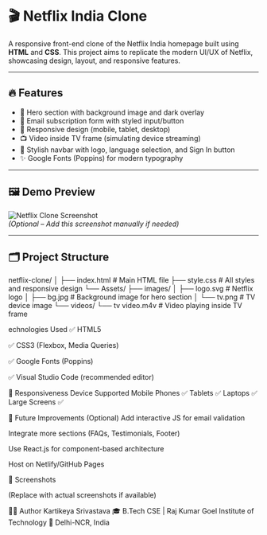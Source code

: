 # 🎬 Netflix India Clone

A responsive front-end clone of the Netflix India homepage built using **HTML** and **CSS**. This project aims to replicate the modern UI/UX of Netflix, showcasing design, layout, and responsive features.

---

## 🔥 Features

- 🎥 Hero section with background image and dark overlay
- 📩 Email subscription form with styled input/button
- 📱 Responsive design (mobile, tablet, desktop)
- 📺 Video inside TV frame (simulating device streaming)
- 🔘 Stylish navbar with logo, language selection, and Sign In button
- ✨ Google Fonts (Poppins) for modern typography

---

## 🖼️ Demo Preview

![Netflix Clone Screenshot](Assets/images/preview.png)  
*(Optional – Add this screenshot manually if needed)*

---

## 🗂️ Project Structure

netflix-clone/
│
├── index.html # Main HTML file
├── style.css # All styles and responsive design
└── Assets/
├── images/
│ ├── logo.svg # Netflix logo
│ ├── bg.jpg # Background image for hero section
│ └── tv.png # TV device image
└── videos/
└── tv video.m4v # Video playing inside TV frame


echnologies Used
✅ HTML5

✅ CSS3 (Flexbox, Media Queries)

✅ Google Fonts (Poppins)

✅ Visual Studio Code (recommended editor)

📱 Responsiveness
Device	Supported
Mobile Phones	✅
Tablets	✅
Laptops	✅
Large Screens	✅

📌 Future Improvements (Optional)
Add interactive JS for email validation

Integrate more sections (FAQs, Testimonials, Footer)

Use React.js for component-based architecture

Host on Netlify/GitHub Pages

📸 Screenshots


(Replace with actual screenshots if available)

🧑‍💻 Author
Kartikeya Srivastava
🎓 B.Tech CSE | Raj Kumar Goel Institute of Technology
📍 Delhi-NCR, India
